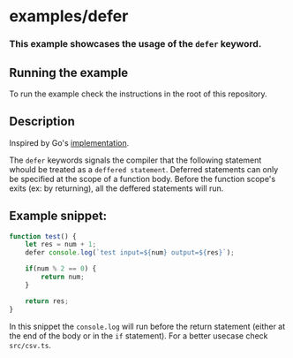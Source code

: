 # examples/defer

### This example showcases the usage of the `defer` keyword.

## Running the example
To run the example check the instructions in the root of this repository.

## Description

Inspired by Go's [implementation](https://gobyexample.com/defer).

The `defer` keywords signals the compiler that the following statement whould be treated as a `deffered statement`. Deferred statements can only be specified at the scope of a function body. Before the function scope's exits (ex: by returning), all the deffered statements will run. 

## Example snippet:
```ts
function test() {
    let res = num + 1;
    defer console.log(`test input=${num} output=${res}`);

    if(num % 2 == 0) {
        return num;
    }

    return res;
}
```

In this snippet the `console.log` will run before the return statement (either at the end of the body or in the `if` statement). For a better usecase check `src/csv.ts`.

